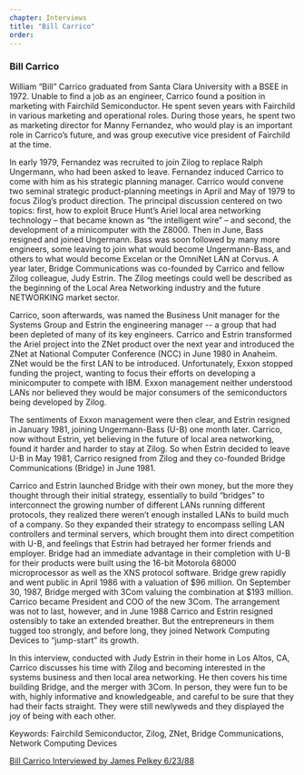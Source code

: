 ```yaml
---
chapter: Interviews
title: "Bill Carrico"
order: 
---
```


### Bill Carrico

William “Bill” Carrico graduated from Santa Clara University with a BSEE in 1972. Unable to find a job as an engineer, Carrico found a position in marketing with Fairchild Semiconductor. He spent seven years with Fairchild in various marketing and operational roles. During those years, he spent two as marketing director for Manny Fernandez, who would play is an important role in Carrico’s future, and was group executive vice president of Fairchild at the time.

In early 1979, Fernandez was recruited to join Zilog to replace Ralph Ungermann, who had been asked to leave.  Fernandez induced Carrico to come with him as his strategic planning manager. Carrico would convene two seminal strategic product-planning meetings in April and May of 1979 to focus Zilog’s product direction. The principal discussion centered on two topics: first, how to exploit Bruce Hunt’s Ariel local area networking technology – that became known as “the intelligent wire” – and second, the development of a minicomputer with the Z8000. Then in June, Bass resigned and joined Ungermann.  Bass was soon followed by many more engineers, some leaving to join what would become Ungermann-Bass, and others to what would become Excelan or the OmniNet LAN at Corvus. A year later, Bridge Communications was co-founded by Carrico and fellow Zilog colleague, Judy Estrin.  The Zilog meetings could well be described as the beginning of the Local Area Networking industry and the future NETWORKING market sector.

Carrico, soon afterwards, was named the Business Unit manager for the Systems Group and Estrin the engineering manager -- a group that had been depleted of many of its key engineers. Carrico and Estrin transformed the Ariel project into the ZNet product over the next year and introduced the ZNet at National Computer Conference (NCC) in June 1980 in Anaheim. ZNet would be the first LAN to be introduced. Unfortunately, Exxon stopped funding the project, wanting to focus their efforts on developing a minicomputer to compete with IBM.  Exxon management neither understood LANs nor believed they would be major consumers of the semiconductors being developed by Zilog.

The sentiments of Exxon management were then clear, and Estrin resigned in January 1981, joining Ungermann-Bass (U-B) one month later. Carrico, now without Estrin, yet believing in the future of local area networking, found it harder and harder to stay at Zilog. So when Estrin decided to leave U-B in May 1981, Carrico resigned from Zilog and they co-founded Bridge Communications (Bridge) in June 1981.

Carrico and Estrin launched Bridge with their own money, but the more they thought through their initial strategy, essentially to build “bridges” to interconnect the growing number of different LANs running different protocols, they realized there weren’t enough installed LANs to build much of a company. So they expanded their strategy to encompass selling LAN controllers and terminal servers, which brought them into direct competition with U-B, and feelings that Estrin had betrayed her former friends and employer. Bridge had an immediate advantage in their completion with U-B for their products were built using the 16-bit Motorola 68000 microprocessor as well as the XNS protocol software. Bridge grew rapidly and went public in April 1986 with a valuation of $96 million. On September 30, 1987, Bridge merged with 3Com valuing the combination at $193 million. Carrico became President and COO of the new 3Com. The arrangement was not to last, however, and in June 1988 Carrico and Estrin resigned ostensibly to take an extended breather. But the entrepreneurs in them tugged too strongly, and before long, they joined Network Computing Devices to “jump-start” its growth.

In this interview, conducted with Judy Estrin in their home in Los Altos, CA, Carrico discusses his time with Zilog and becoming interested in the systems business and then local area networking.  He then covers his time building Bridge, and the merger with 3Com.  In person, they were fun to be with, highly informative and knowledgeable, and careful to be sure that they had their facts straight.  They were still newlyweds and they displayed the joy of being with each other.

Keywords: Fairchild Semiconductor, Zilog, ZNet, Bridge Communications, Network Computing Devices

[Bill Carrico Interviewed by James Pelkey 6/23/88](https://archive.computerhistory.org/resources/access/text/2018/03/102740285-05-01-acc.pdf)
